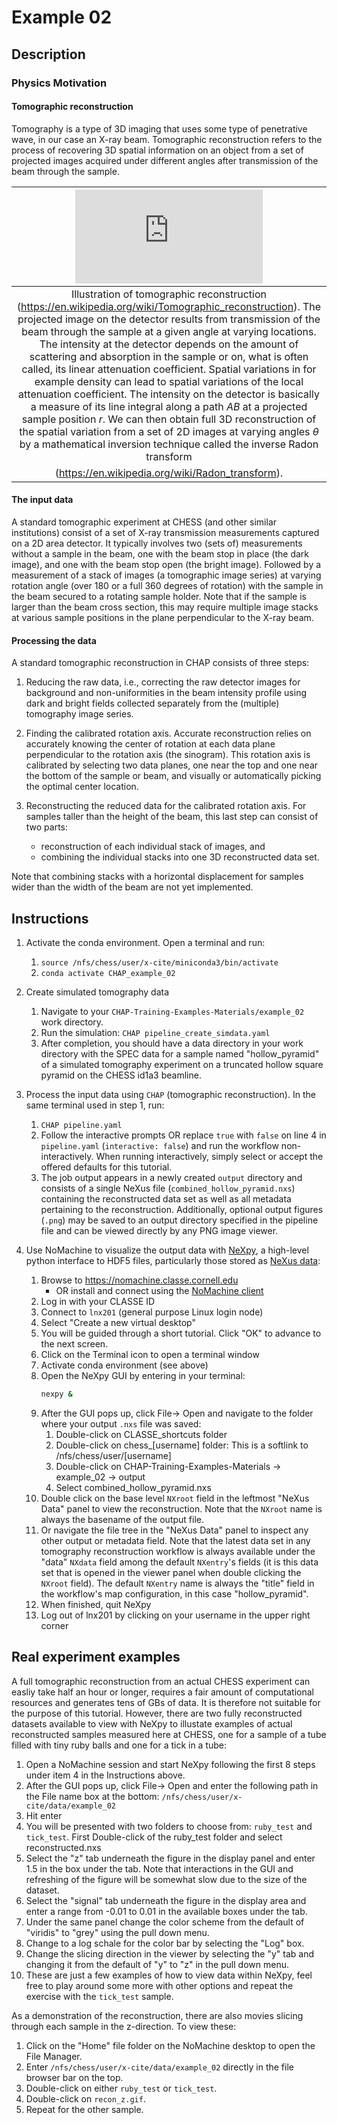# Example 02

## Description

### Physics Motivation

#### Tomographic reconstruction

Tomography is a type of 3D imaging that uses some type of penetrative wave, in our case an X-ray beam. Tomographic reconstruction refers to the process of recovering 3D spatial information on an object from a set of projected images acquired under different angles after transmission of the beam through the sample.

| ![](https://commons.wikimedia.org/w/index.php?curid=647797) |
|:--:|
| Illustration of tomographic reconstruction (https://en.wikipedia.org/wiki/Tomographic_reconstruction). The projected image on the detector results from transmission of the beam through the sample at a given angle at varying locations. The intensity at the detector depends on the amount of scattering and absorption in the sample or on, what is often called, its linear attenuation coefficient. Spatial variations in for example density can lead to spatial variations of the local attenuation coefficient. The intensity on the detector is basically a measure of its line integral along a path $AB$ at a projected sample position $r$. We can then obtain full 3D reconstruction of the spatial variation from a set of 2D images at varying angles $\theta$ by a mathematical inversion technique called the inverse Radon transform 
(https://en.wikipedia.org/wiki/Radon_transform). |

#### The input data

A standard tomographic experiment at CHESS (and other similar institutions) consist of a set of X-ray transmission measurements captured on a 2D area detector. It typically involves two (sets of) measurements without a sample in the beam, one with the beam stop in place (the dark image), and one with the beam stop open (the bright image). Followed by a measurement of a stack of images (a tomographic image series) at varying rotation angle (over 180 or a full 360 degrees of rotation) with the sample in the beam secured to a rotating sample holder. Note that if the sample is larger than the beam cross section, this may require multiple image stacks at various sample positions in the plane perpendicular to the X-ray beam.

#### Processing the data

A standard tomographic reconstruction in CHAP consists of three steps:

1. Reducing the raw data, i.e., correcting the raw detector images for background
and non-uniformities in the beam intensity profile using dark and bright fields
collected separately from the (multiple) tomography image series.

1. Finding the calibrated rotation axis. Accurate reconstruction relies on
accurately knowing the center of rotation at each data plane perpendicular to
the rotation axis (the sinogram). This rotation axis is calibrated by selecting
two data planes, one near the top and one near the bottom of the sample or
beam, and visually or automatically picking the optimal center location.

1. Reconstructing the reduced data for the calibrated rotation axis.
For samples taller than the height of the beam, this last step can consist of
two parts:
    - reconstruction of each individual stack of images, and
    - combining the individual stacks into one 3D reconstructed data set.

Note that combining stacks with a horizontal displacement for samples wider than the width of the beam are not yet implemented.

## Instructions

1. Activate the conda environment. Open a terminal and run:
    1. `source /nfs/chess/user/x-cite/miniconda3/bin/activate`
    1. `conda activate CHAP_example_02`

1. Create simulated tomography data
    1. Navigate to your `CHAP-Training-Examples-Materials/example_02` work directory.
    1. Run the simulation: `CHAP pipeline_create_simdata.yaml`
    1. After completion, you should have a data directory in your work directory
with the SPEC data for a sample named "hollow_pyramid" of a simulated
tomography experiment on a truncated hollow square pyramid on the CHESS id1a3
beamline.

1. Process the input data using `CHAP` (tomographic reconstruction). In the same terminal used in step 1, run: 
    1. `CHAP pipeline.yaml`
    1. Follow the interactive prompts OR replace `true` with `false` on line 4 in
`pipeline.yaml` (`interactive: false`) and run the workflow non-interactively. When running interactively, simply select or accept the offered defaults for this tutorial.
    1. The job output appears in a newly created `output` directory and consists of a
single NeXus file (`combined_hollow_pyramid.nxs`) containing the
reconstructed data set as well as all metadata pertaining to the
reconstruction. Additionally, optional output figures (`.png`) may be saved to
an output directory specified in the pipeline file and can be viewed directly by any PNG image viewer.

1. Use NoMachine to visualize the output data with [NeXpy](https://nexpy.github.io/nexpy/), a high-level python interface to HDF5
files, particularly those stored as [NeXus data](http://www.nexusformat.org):
    1. Browse to https://nomachine.classe.cornell.edu
        - OR install and connect using the [NoMachine client](https://wiki.classe.cornell.edu/CHESS/RemoteUserGuide)
    1. Log in with your CLASSE ID
    1. Connect to `lnx201` (general purpose Linux login node)
    1. Select "Create a new virtual desktop"
    1. You will be guided through a short tutorial. Click "OK" to advance to the next screen.
    1. Click on the Terminal icon to open a terminal window
    1. Activate conda environment (see above)
    1. Open the NeXpy GUI by entering in your terminal:
       ```bash
       nexpy &
       ```
    1. After the GUI pops up, click File-> Open and navigate to the folder where
your output `.nxs` file was saved:
        1. Double-click on CLASSE_shortcuts folder
        1. Double-click on chess_[username] folder: This is a softlink to /nfs/chess/user/[username]
        1. Double-click on CHAP-Training-Examples-Materials -> example_02 -> output
        1. Select combined_hollow_pyramid.nxs
    1. Double click on the base level `NXroot` field in the leftmost "NeXus Data"
panel to view the reconstruction. Note that the `NXroot` name is always the
basename of the output file.
    1. Or navigate the file tree in the "NeXus Data" panel to inspect any other
output or metadata field. Note that the latest data set in any tomography
reconstruction workflow is always available under the "data" `NXdata` field
among the default `NXentry`'s fields (it is this data set that is opened in the
viewer panel when double clicking the `NXroot` field). The default `NXentry`
name is always the "title" field in the workflow's map configuration, in this
case "hollow_pyramid".
    1. When finished, quit NeXpy
    1. Log out of lnx201 by clicking on your username in the upper right corner


## Real experiment examples

A full tomographic reconstruction from an actual CHESS experiment can easliy take half an hour or longer, requires a fair amount of computational resources and generates tens of GBs of data. It is therefore not suitable for the purpose of this tutorial. However, there are two fully reconstructed datasets available to view with NeXpy to illustate examples of actual reconstructed samples measured here at CHESS, one for a sample of a tube filled with tiny ruby balls and one for a tick in a tube:

1. Open a NoMachine session and start NeXpy following the first 8 steps under item 4 in the Instructions above.
1. After the GUI pops up, click File-> Open and enter the following path in the File name box at the bottom: `/nfs/chess/user/x-cite/data/example_02`
1. Hit enter
1. You will be presented with two folders to choose from: `ruby_test` and `tick_test`. First Double-click of the ruby_test folder and select reconstructed.nxs
1. Select the "z" tab underneath the figure in the display panel and enter 1.5 in the box under the tab. Note that interactions in the GUI and refreshing of the figure will be somewhat slow due to the size of the dataset.
1. Select the "signal" tab underneath the figure in the display area and enter a range from -0.01 to 0.01 in the available boxes under the tab.
1. Under the same panel change the color scheme from the default of "viridis" to "grey" using the pull down menu.
1. Change to a log schale for the color bar by selecting the "Log" box.
1. Change the slicing direction in the viewer by selecting the "y" tab and changing it from the default of "y" to "z" in the pull down menu.
1. These are just a few examples of how to view data within NeXpy, feel free to play around some more with other options and repeat the exercise with the `tick_test` sample.

As a demonstration of the reconstruction, there are also movies slicing through each sample in the z-direction. To view these:

1. Click on the "Home" file folder on the NoMachine desktop to open the File Manager.
1. Enter `/nfs/chess/user/x-cite/data/example_02` directly in the file browser bar on the top.
1. Double-click on either `ruby_test` or `tick_test`.
1. Double-click on `recon_z.gif`.
1. Repeat for the other sample.

